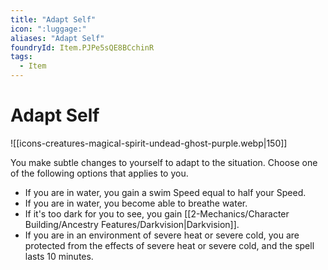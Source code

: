 ```yaml
---
title: "Adapt Self"
icon: ":luggage:"
aliases: "Adapt Self"
foundryId: Item.PJPe5sQE8BCchinR
tags:
  - Item
---
```


# Adapt Self
![[icons-creatures-magical-spirit-undead-ghost-purple.webp|150]]

You make subtle changes to yourself to adapt to the situation. Choose one of the following options that applies to you.

*   If you are in water, you gain a swim Speed equal to half your Speed.
*   If you are in water, you become able to breathe water.
*   If it's too dark for you to see, you gain [[2-Mechanics/Character Building/Ancestry Features/Darkvision|Darkvision]].
*   If you are in an environment of severe heat or severe cold, you are protected from the effects of severe heat or severe cold, and the spell lasts 10 minutes.

